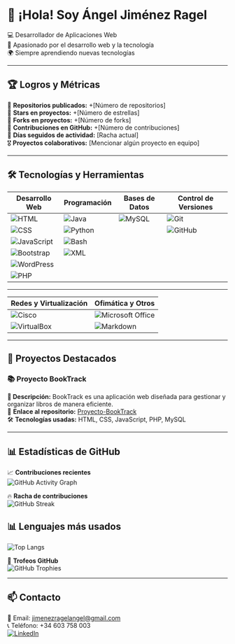 # 👋 ¡Hola! Soy Ángel Jiménez Ragel  

💻 Desarrollador de Aplicaciones Web  
🚀 Apasionado por el desarrollo web y la tecnología  
🌍 Siempre aprendiendo nuevas tecnologías  

---

## 🏆 Logros y Métricas  
🎯 **Repositorios publicados:** +[Número de repositorios]  
🌟 **Stars en proyectos:** +[Número de estrellas]  
🔄 **Forks en proyectos:** +[Número de forks]  
💬 **Contribuciones en GitHub:** +[Número de contribuciones]  
📅 **Días seguidos de actividad:** [Racha actual]  
🎖 **Proyectos colaborativos:** [Mencionar algún proyecto en equipo]  

---

## 🛠️ Tecnologías y Herramientas  

| **Desarrollo Web**  | **Programación**       | **Bases de Datos**  | **Control de Versiones** |  
| ------------------- | ---------------------- | ------------------- | ------------------------ |  
| ![HTML](https://img.shields.io/badge/HTML5-E34F26?style=for-the-badge&logo=html5&logoColor=white)  | ![Java](https://img.shields.io/badge/Java-ED8B00?style=for-the-badge&logo=java&logoColor=white)   | ![MySQL](https://img.shields.io/badge/MySQL-4479A1?style=for-the-badge&logo=mysql&logoColor=white) | ![Git](https://img.shields.io/badge/Git-F05032?style=for-the-badge&logo=git&logoColor=white)  |  
| ![CSS](https://img.shields.io/badge/CSS3-1572B6?style=for-the-badge&logo=css3&logoColor=white)  | ![Python](https://img.shields.io/badge/Python-3776AB?style=for-the-badge&logo=python&logoColor=white)  |  | ![GitHub](https://img.shields.io/badge/GitHub-181717?style=for-the-badge&logo=github&logoColor=white)  |  
| ![JavaScript](https://img.shields.io/badge/JavaScript-F7DF1E?style=for-the-badge&logo=javascript&logoColor=black)  | ![Bash](https://img.shields.io/badge/Bash-4EAA25?style=for-the-badge&logo=gnu-bash&logoColor=white)  |  |  |  
| ![Bootstrap](https://img.shields.io/badge/Bootstrap-7952B3?style=for-the-badge&logo=bootstrap&logoColor=white)  | ![XML](https://img.shields.io/badge/XML-FF6600?style=for-the-badge&logo=xml&logoColor=white)  |  |  |  
| ![WordPress](https://img.shields.io/badge/WordPress-21759B?style=for-the-badge&logo=wordpress&logoColor=white)  |  |  |  |  
| ![PHP](https://img.shields.io/badge/PHP-777BB4?style=for-the-badge&logo=php&logoColor=white)  |  |  |  |  

---

| **Redes y Virtualización**  | **Ofimática y Otros**  |  
| --------------------------- | ---------------------- |  
| ![Cisco](https://img.shields.io/badge/Cisco-1BA0D7?style=for-the-badge&logo=cisco&logoColor=white)  | ![Microsoft Office](https://img.shields.io/badge/Microsoft_Office-D83B01?style=for-the-badge&logo=microsoft-office&logoColor=white)  |  
| ![VirtualBox](https://img.shields.io/badge/VirtualBox-183A61?style=for-the-badge&logo=virtualbox&logoColor=white)  | ![Markdown](https://img.shields.io/badge/Markdown-000000?style=for-the-badge&logo=markdown&logoColor=white)  |  

---

## 📌 Proyectos Destacados  
### 📚 **Proyecto BookTrack**  
**📌 Descripción:** BookTrack es una aplicación web diseñada para gestionar y organizar libros de manera eficiente.  
🔗 **Enlace al repositorio:** [Proyecto-BookTrack](https://github.com/Proyecto-BookTrack/Proyecto-BookTrack)  
🛠 **Tecnologías usadas:** HTML, CSS, JavaScript, PHP, MySQL  

---

## 📊 Estadísticas de GitHub  

📈 **Contribuciones recientes**  
![GitHub Activity Graph](https://github-readme-activity-graph.vercel.app/graph?username=AngelRagel05&theme=tokyonight)  

🔥 **Racha de contribuciones**  
![GitHub Streak](https://github-readme-streak-stats.herokuapp.com/?user=AngelRagel05&theme=tokyonight&hide_border=true)  

## 📊 Lenguajes más usados
![Top Langs](https://github-readme-stats.vercel.app/api/top-langs/?username=AngelRagel05&layout=compact&theme=tokyonight)

🏅 **Trofeos GitHub**  
![GitHub Trophies](https://github-profile-trophy.vercel.app/?username=AngelRagel05&theme=tokyonight&no-bg=true)  

---

## 📫 Contacto  
📧 Email: [jimenezragelangel@gmail.com](mailto:jimenezragelangel@gmail.com)  
📞 Teléfono: +34 603 758 003  
[![LinkedIn](https://img.shields.io/badge/LinkedIn-Ángel%20Jiménez%20Ragel-blue?style=flat&logo=linkedin)](https://www.linkedin.com/in/ángel-jiménez-ragel-64941633a/)  
